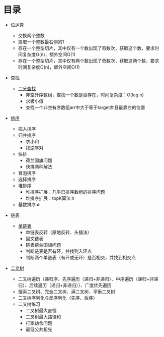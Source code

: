 
# 目录

- [位运算](https://github.com/SecurityNeo/hello-algorithm/blob/master/bitOperation.go)
  - 交换两个整数
  - 提取一个整数最右侧的1
  - 存在一个整型切片，其中仅有一个数出现了奇数次，获取这个数，要求时间复杂度O(n)，额外空间O(1)
  - 存在一个整型切片，其中仅有两个数出现了奇数次，获取这两个数，要求时间复杂度O(n)，额外空间O(1)

- 查找
  - [二分查找](https://github.com/SecurityNeo/hello-algorithm/blob/master/binarySearch.go)
    - 非空升序数组，查找一个数是否存在，时间复杂度：O(log n)
    - 求极小值
    - 查找一个非空有序数组arr中大于等于target并且最靠左的位置

- [排序](https://github.com/SecurityNeo/hello-algorithm/blob/master/sort.go)
  - 插入排序
  - 归并排序
    - 求小和
    - 找逆序对
  - 快排
    - 荷兰国旗问题
    - 快排两种解法
  - 冒泡排序
  - 选择排序
  - 堆排序
    - 堆排序扩展：几乎已排序数组的排序问题
    - 堆排序扩展：topK算法☆
  - 基数排序☆

- 链表
  - [单链表](https://github.com/SecurityNeo/hello-algorithm/blob/master/link.go)
    - 单链表反转（原地反转、头插法）
    - 回文链表
    - 链表荷兰国旗问题
    - 判断链表是否有环，并找到入环点
    - 判断两个单链表（有环或无环）是否相交，并找到相交点
- [二叉树](https://github.com/SecurityNeo/hello-algorithm/blob/master/binaryTree.go)
  - 二叉树遍历（递归序、先序遍历（递归+非递归）、中序遍历（递归+非递归）、后续遍历（递归+非递归））、广度优先遍历
  - 搜索二叉树、完全二叉树、满二叉树、平衡二叉树
  - 二叉树序列化与反序列化（先序、后序）
  - 二叉树练习
    - 二叉树最大直径
    - 二叉树最大路径和
    - 打家劫舍问题
    - 最低公共祖先